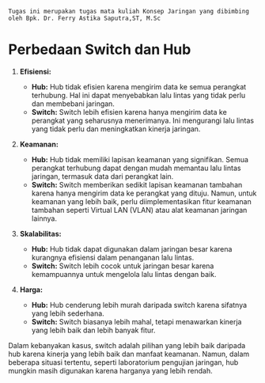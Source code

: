 
`Tugas ini merupakan tugas mata kuliah Konsep Jaringan yang dibimbing oleh Bpk. Dr. Ferry Astika Saputra,ST, M.Sc`

# Perbedaan Switch dan Hub


1.  **Efisiensi:**
    
    -   **Hub:** Hub tidak efisien karena mengirim data ke semua perangkat terhubung. Hal ini dapat menyebabkan lalu lintas yang tidak perlu dan membebani jaringan.
    -   **Switch:** Switch lebih efisien karena hanya mengirim data ke perangkat yang seharusnya menerimanya. Ini mengurangi lalu lintas yang tidak perlu dan meningkatkan kinerja jaringan.
2.  **Keamanan:**
    
    -   **Hub:** Hub tidak memiliki lapisan keamanan yang signifikan. Semua perangkat terhubung dapat dengan mudah memantau lalu lintas jaringan, termasuk data dari perangkat lain.
    -   **Switch:** Switch memberikan sedikit lapisan keamanan tambahan karena hanya mengirim data ke perangkat yang dituju. Namun, untuk keamanan yang lebih baik, perlu diimplementasikan fitur keamanan tambahan seperti Virtual LAN (VLAN) atau alat keamanan jaringan lainnya.
3.  **Skalabilitas:**
    
    -   **Hub:** Hub tidak dapat digunakan dalam jaringan besar karena kurangnya efisiensi dalam penanganan lalu lintas.
    -   **Switch:** Switch lebih cocok untuk jaringan besar karena kemampuannya untuk mengelola lalu lintas dengan baik.
4.  **Harga:**
    
    -   **Hub:** Hub cenderung lebih murah daripada switch karena sifatnya yang lebih sederhana.
    -   **Switch:** Switch biasanya lebih mahal, tetapi menawarkan kinerja yang lebih baik dan lebih banyak fitur.

Dalam kebanyakan kasus, switch adalah pilihan yang lebih baik daripada hub karena kinerja yang lebih baik dan manfaat keamanan. Namun, dalam beberapa situasi tertentu, seperti laboratorium pengujian jaringan, hub mungkin masih digunakan karena harganya yang lebih rendah.
